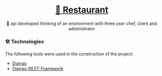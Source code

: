 <h1 align="center">
    <a href="https://pt-br.reactjs.org/">🔗 Restaurant</a>
</h1>
<p align="center">🚀 api developed thinking of an environment with three user chef, client and administrator</p>

### 🛠 Technologies

The following tools were used in the construction of the project:

- [Django](https://www.djangoproject.com/)
- [Django-REST-Framework](https://www.djangoproject.com/)
